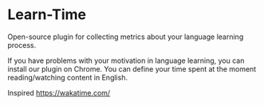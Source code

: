 # Learn-Time

Open-source plugin for collecting metrics about your language learning process.

If you have problems with your motivation in language learning, you can install our plugin on Chrome.
You can define your time spent at the moment reading/watching content in English.


Inspired https://wakatime.com/
